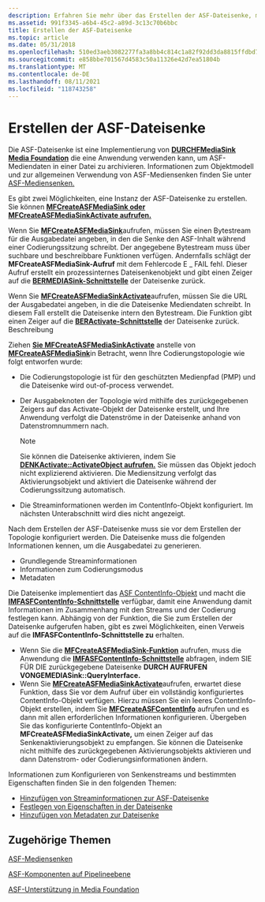 ```yaml
---
description: Erfahren Sie mehr über das Erstellen der ASF-Dateisenke, mit der eine Anwendung ASF-Mediendaten in einer Datei archivieren kann.
ms.assetid: 991f3345-a6b4-45c2-a89d-3c13c70b6bbc
title: Erstellen der ASF-Dateisenke
ms.topic: article
ms.date: 05/31/2018
ms.openlocfilehash: 510ed3aeb3082277fa3a8bb4c814c1a82f92dd3da8815ffdbd70e4ef87d0d4f3
ms.sourcegitcommit: e858bbe701567d4583c50a11326e42d7ea51804b
ms.translationtype: MT
ms.contentlocale: de-DE
ms.lasthandoff: 08/11/2021
ms.locfileid: "118743258"
---
```

# <a name="creating-the-asf-file-sink"></a>Erstellen der ASF-Dateisenke

Die ASF-Dateisenke ist eine Implementierung von [**DURCHFMediaSink Media Foundation**](/windows/desktop/api/mfidl/nn-mfidl-imfmediasink) die eine Anwendung verwenden kann, um ASF-Mediendaten in einer Datei zu archivieren. Informationen zum Objektmodell und zur allgemeinen Verwendung von ASF-Mediensenken finden Sie unter [ASF-Mediensenken.](asf-media-sinks.md)

Es gibt zwei Möglichkeiten, eine Instanz der ASF-Dateisenke zu erstellen. Sie können [**MFCreateASFMediaSink oder**](/windows/desktop/api/wmcontainer/nf-wmcontainer-mfcreateasfmediasink) [**MFCreateASFMediaSinkActivate aufrufen.**](/windows/desktop/api/wmcontainer/nf-wmcontainer-mfcreateasfmediasinkactivate)

Wenn Sie [**MFCreateASFMediaSink**](/windows/desktop/api/wmcontainer/nf-wmcontainer-mfcreateasfmediasink)aufrufen, müssen Sie einen Bytestream für die Ausgabedatei angeben, in den die Senke den ASF-Inhalt während einer Codierungssitzung schreibt. Der angegebene Bytestream muss über suchbare und beschreibbare Funktionen verfügen. Andernfalls schlägt der **MFCreateASFMediaSink-Aufruf** mit dem Fehlercode E \_ FAIL fehl. Dieser Aufruf erstellt ein prozessinternes Dateisenkenobjekt und gibt einen Zeiger auf die [**BERMEDIASink-Schnittstelle**](/windows/desktop/api/mfidl/nn-mfidl-imfmediasink) der Dateisenke zurück.

Wenn Sie [**MFCreateASFMediaSinkActivate**](/windows/desktop/api/wmcontainer/nf-wmcontainer-mfcreateasfmediasinkactivate)aufrufen, müssen Sie die URL der Ausgabedatei angeben, in die die Dateisenke Mediendaten schreibt. In diesem Fall erstellt die Dateisenke intern den Bytestream. Die Funktion gibt einen Zeiger auf die [**BERActivate-Schnittstelle**](/windows/desktop/api/mfobjects/nn-mfobjects-imfactivate) der Dateisenke zurück. Beschreibung

Ziehen [**Sie MFCreateASFMediaSinkActivate**](/windows/desktop/api/wmcontainer/nf-wmcontainer-mfcreateasfmediasinkactivate) anstelle von [**MFCreateASFMediaSink**](/windows/desktop/api/wmcontainer/nf-wmcontainer-mfcreateasfmediasink)in Betracht, wenn Ihre Codierungstopologie wie folgt entworfen wurde:

-   Die Codierungstopologie ist für den geschützten Medienpfad (PMP) und die Dateisenke wird out-of-process verwendet.
-   Der Ausgabeknoten der Topologie wird mithilfe des zurückgegebenen Zeigers auf das Activate-Objekt der Dateisenke erstellt, und Ihre Anwendung verfolgt die Datenströme in der Dateisenke anhand von Datenstromnummern nach.
    > [!Note]  
    > Sie können die Dateisenke aktivieren, indem Sie [**DENKActivate::ActivateObject aufrufen.**](/windows/desktop/api/mfobjects/nf-mfobjects-imfactivate-activateobject) Sie müssen das Objekt jedoch nicht explizierend aktivieren. Die Mediensitzung verfolgt das Aktivierungsobjekt und aktiviert die Dateisenke während der Codierungssitzung automatisch.

     

-   Die Streaminformationen werden im ContentInfo-Objekt konfiguriert. Im nächsten Unterabschnitt wird dies nicht angezeigt.

Nach dem Erstellen der ASF-Dateisenke muss sie vor dem Erstellen der Topologie konfiguriert werden. Die Dateisenke muss die folgenden Informationen kennen, um die Ausgabedatei zu generieren.

-   Grundlegende Streaminformationen
-   Informationen zum Codierungsmodus
-   Metadaten

Die Dateisenke implementiert das [ASF ContentInfo-Objekt](asf-contentinfo-object.md) und macht die [**IMFASFContentInfo-Schnittstelle**](/windows/desktop/api/wmcontainer/nn-wmcontainer-imfasfcontentinfo) verfügbar, damit eine Anwendung damit Informationen im Zusammenhang mit den Streams und der Codierung festlegen kann. Abhängig von der Funktion, die Sie zum Erstellen der Dateisenke aufgerufen haben, gibt es zwei Möglichkeiten, einen Verweis auf die **IMFASFContentInfo-Schnittstelle zu** erhalten.

-   Wenn Sie die [**MFCreateASFMediaSink-Funktion**](/windows/desktop/api/wmcontainer/nf-wmcontainer-mfcreateasfmediasink) aufrufen, muss die Anwendung die [**IMFASFContentInfo-Schnittstelle**](/windows/desktop/api/wmcontainer/nn-wmcontainer-imfasfcontentinfo) abfragen, indem SIE FÜR DIE zurückgegebene Dateisenke **DURCH AUFRUFEN VONGEMEDIASink::QueryInterface.**
-   Wenn Sie [**MFCreateASFMediaSinkActivate**](/windows/desktop/api/wmcontainer/nf-wmcontainer-mfcreateasfmediasinkactivate)aufrufen, erwartet diese Funktion, dass Sie vor dem Aufruf über ein vollständig konfiguriertes ContentInfo-Objekt verfügen. Hierzu müssen Sie ein leeres ContentInfo-Objekt erstellen, indem Sie [**MFCreateASFContentInfo**](/windows/desktop/api/wmcontainer/nf-wmcontainer-mfcreateasfcontentinfo) aufrufen und es dann mit allen erforderlichen Informationen konfigurieren. Übergeben Sie das konfigurierte ContentInfo-Objekt an **MFCreateASFMediaSinkActivate,** um einen Zeiger auf das Senkenaktivierungsobjekt zu empfangen. Sie können die Dateisenke nicht mithilfe des zurückgegebenen Aktivierungsobjekts aktivieren und dann Datenstrom- oder Codierungsinformationen ändern.

Informationen zum Konfigurieren von Senkenstreams und bestimmten Eigenschaften finden Sie in den folgenden Themen:

-   [Hinzufügen von Streaminformationen zur ASF-Dateisenke](adding-stream-information-to-the-asf-file-sink.md)
-   [Festlegen von Eigenschaften in der Dateisenke](setting-properties-in-the-file-sink.md)
-   [Hinzufügen von Metadaten zur Dateisenke](adding-metadata-to-the-file-sink.md)

## <a name="related-topics"></a>Zugehörige Themen

<dl> <dt>

[ASF-Mediensenken](asf-media-sinks.md)
</dt> <dt>

[ASF-Komponenten auf Pipelineebene](pipeline-layer-asf-components.md)
</dt> <dt>

[ASF-Unterstützung in Media Foundation](asf-support-in-media-foundation.md)
</dt> </dl>

 

 



